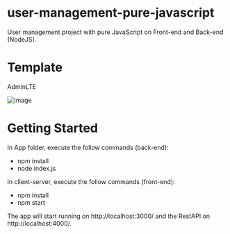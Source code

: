 # user-management-pure-javascript

User management project with pure JavaScript on Front-end and Back-end (NodeJS).

# Template

AdminLTE

![image](https://i.imgur.com/YbDlA0n.png)

# Getting Started

In App folder, execute the follow commands (back-end):
- npm install
- node index.js

In client-server, execute the follow commands (front-end):
- npm install
- npm start

The app will start running on http://localhost:3000/ and the RestAPI on http://localhost:4000/.
